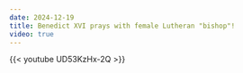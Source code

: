 ```yaml
---
date: 2024-12-19
title: Benedict XVI prays with female Lutheran "bishop"!
video: true
---
```



{{< youtube UD53KzHx-2Q >}}
